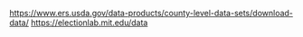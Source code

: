 https://www.ers.usda.gov/data-products/county-level-data-sets/download-data/
https://electionlab.mit.edu/data
